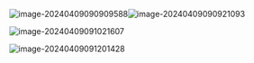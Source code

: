 ![image-20240409090909588](C:\Users\set\AppData\Roaming\Typora\typora-user-images\image-20240409090909588.png)![image-20240409090921093](C:\Users\set\AppData\Roaming\Typora\typora-user-images\image-20240409090921093.png)

![image-20240409091021607](C:\Users\set\AppData\Roaming\Typora\typora-user-images\image-20240409091021607.png)

![image-20240409091201428](C:\Users\set\AppData\Roaming\Typora\typora-user-images\image-20240409091201428.png)